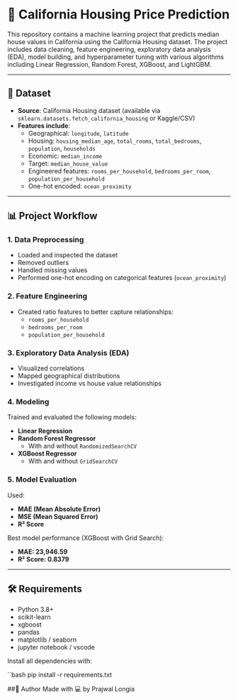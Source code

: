 # 🏡 California Housing Price Prediction

This repository contains a machine learning project that predicts median house values in California using the California Housing dataset. The project includes data cleaning, feature engineering, exploratory data analysis (EDA), model building, and hyperparameter tuning with various algorithms including Linear Regression, Random Forest, XGBoost, and LightGBM.

---

## 📁 Dataset

- **Source**: California Housing dataset (available via `sklearn.datasets.fetch_california_housing` or Kaggle/CSV)
- **Features include**:
  - Geographical: `longitude`, `latitude`
  - Housing: `housing_median_age`, `total_rooms`, `total_bedrooms`, `population`, `households`
  - Economic: `median_income`
  - Target: `median_house_value`
  - Engineered features: `rooms_per_household`, `bedrooms_per_room`, `population_per_household`
  - One-hot encoded: `ocean_proximity`

---

## 📊 Project Workflow

### 1. Data Preprocessing
- Loaded and inspected the dataset
- Removed outliers
- Handled missing values
- Performed one-hot encoding on categorical features (`ocean_proximity`)

### 2. Feature Engineering
- Created ratio features to better capture relationships:
  - `rooms_per_household`
  - `bedrooms_per_room`
  - `population_per_household`

### 3. Exploratory Data Analysis (EDA)
- Visualized correlations
- Mapped geographical distributions
- Investigated income vs house value relationships

### 4. Modeling
Trained and evaluated the following models:
- **Linear Regression**
- **Random Forest Regressor**
  - With and without `RandomizedSearchCV`
- **XGBoost Regressor**
  - With and without `GridSearchCV`

### 5. Model Evaluation
Used:
- **MAE (Mean Absolute Error)**
- **MSE (Mean Squared Error)**
- **R² Score**

Best model performance (XGBoost with Grid Search):
- **MAE: 23,946.59**
- **R² Score: 0.8379**

  
---

## 🛠️ Requirements

- Python 3.8+
- scikit-learn
- xgboost
- pandas
- matplotlib / seaborn
- jupyter notebook / vscode

Install all dependencies with:

``bash
pip install -r requirements.txt

##🧠 Author
Made with 💻 by Prajwal Longia
